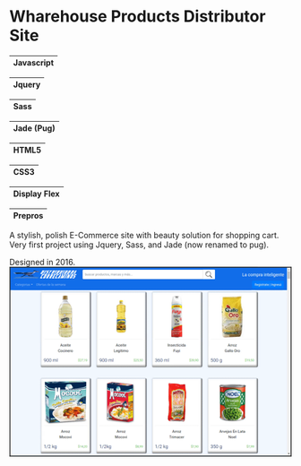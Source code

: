 # Wharehouse Products Distributor Site

|Javascript|
|:---:|

|Jquery|
|:---:|

|Sass|
|:---:|

|Jade (Pug)|
|:---:|

|HTML5|
|:---:|

|CSS3|
|:---:|

|Display Flex|
|:---:|

|Prepros|
|:---:|

A stylish, polish E-Commerce site with beauty solution for shopping cart.
Very first project using Jquery, Sass, and Jade (now renamed to pug).

Designed in 2016.
![](./img/page.gif)
